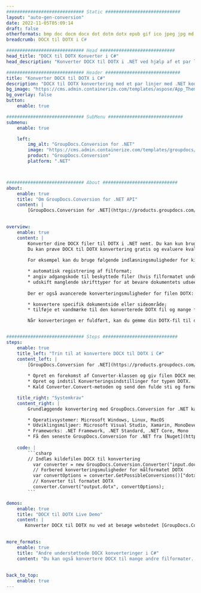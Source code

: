 ```yaml
---
############################# Static ############################
layout: "auto-gen-conversion"
date: 2022-11-05T05:09:14
draft: false
otherformats: bmp doc docm docx dot dotm dotx epub gif ico jpeg jpg md odt ott pdf png psd rtf tex tif tiff txt xps
breadcrumb: DOCX til DOTX i C#

############################# Head ############################
head_title: "DOCX til DOTX Konverter i C#"
head_description: "Konverter DOCX til DOTX i .NET ved hjælp af et par linjer kode. Brug GroupDocs Document Conversion API til at konvertere over 160 filformater."

############################# Header ############################
title: "Konverter DOCX til DOTX i C#"
description: "DOCX til DOTX konvertering med et par linjer med .NET kode"
bg_image: "https://cms.admin.containerize.com/templates/aspose/App_Themes/V3/images/bg/header1.png"
bg_overlay: false
button:
    enable: true

############################# SubMenu ############################
submenu:
    enable: true

    left:
        img_alt: "GroupDocs.Conversion for .NET"
        image: "https://cms.admin.containerize.com/templates/groupdocs/images/product-logos/90x90-noborder/groupdocs-conversion-net.png"
        product: "GroupDocs.Conversion"
        platform: ".NET"



############################# About ############################
about:
    enable: true
    title: "Om GroupDocs.Conversion for .NET API"
    content: |
        [GroupDocs.Conversion for .NET](https://products.groupdocs.com/conversion/net/) kan bruges til at konvertere Microsoft Word, Excel, PowerPoint, PDF, Visio og andre formater. GroupDocs.Conversion er en selvstændig API, der er velegnet til back-end og interne systemer, hvor høj ydeevne er påkrævet. Det afhænger ikke af nogen software som Microsoft eller Open Office.
    

overview:
    enable: true
    content: |
        Konverter dine DOCX filer til DOTX i .NET nemt. Du kan kun bruge et par C# kodelinjer i enhver platform efter eget valg, såsom - Windows, Linux, macOS.
        Du kan prøve DOCX til DOTX konvertering gratis og evaluere kvaliteten af ​​konverteringsresultaterne. Sammen med simple filkonverteringsscenarier kan du prøve mere avancerede muligheder for at indlæse kilden DOCX fil og for at gemme output DOTX resultat. 
        
        For eksempel kan du bruge følgende indlæsningsmuligheder for kilden DOCX:

        * automatisk registrering af filformat;
        * angiv adgangskode til beskyttede filer (hvis filformatet understøtter det);
        * udskift manglende skrifttyper for at bevare dokumentets udseende.
        
        Der er også avancerede konverteringsmuligheder for filen DOTX:

        * konvertere specifik dokumentside eller sideområde;
        * tilføje et vandmærke til den konverterede DOTX fil og mange flere.

        Når konverteringen er fuldført, kan du gemme din DOTX-fil til den lokale filsti eller ethvert tredjepartslager som FTP, Amazon S3, Google Drive, Dropbox osv. Bemærk venligst - for at konvertere DOCX til {{ TO}} er der ikke behov for yderligere software installeret - som MS Office, Open Office, Adobe Acrobat Reader osv.


############################# Steps ############################
steps:
    enable: true
    title_left: "Trin til at konvertere DOCX til DOTX i C#"
    content_left: |
        [GroupDocs.Conversion for .NET](https://products.groupdocs.com/conversion/net/) gør det nemt for udviklere at konvertere en DOCX fil til DOTX med et par linjer kode.
        
        * Opret en forekomst af Converter-klassen og giv filen DOCX med den fulde sti
        * Opret og indstil Konverteringsindstillinger for typen DOTX.
        * Kald Converter.Convert-metoden og send den fulde sti og format (DOTX) som en parameter

    title_right: "Systemkrav"
    content_right: |
        Grundlæggende konvertering med GroupDocs.Conversion for .NET kan udføres med nogle få enkle trin. Vores API'er understøttes på alle større platforme og operativsystemer. Før du udfører koden nedenfor, skal du sørge for, at du har følgende forudsætninger installeret på dit system.

        * Operativsystemer: Microsoft Windows, Linux, MacOS
        * Udviklingsmiljøer: Microsoft Visual Studio, Xamarin, MonoDevelop
        * Frameworks: .NET Framework, .NET Standard, .NET Core, Mono
        * Få den seneste GroupDocs.Conversion for .NET fra [Nuget](https://www.nuget.org/packages/groupdocs.conversion)
         
    code: |
        ```csharp    
        // Indlæs kildefilen DOCX til konvertering
          var converter = new GroupDocs.Conversion.Converter("input.docx");
          // Forbered konverteringsmuligheder for målformatet DOTX
          var convertOptions = converter.GetPossibleConversions()["dotx"].ConvertOptions;
          // Konverter til formatet DOTX
          converter.Convert("output.dotx", convertOptions);
        ```

demos:
    enable: true
    title: "DOCX til DOTX Live Demo"
    content: |
       Konverter DOCX til DOTX nu ved at besøge webstedet [GroupDocs.Conversion App](https://products.groupdocs.app/conversion/family). Online demo har følgende fordele
          

more_formats:
    enable: true
    title: "Andre understøttede DOCX konverteringer i C#"
    content: "Du kan også konvertere DOCX til mange andre filformater. Se venligst listen nedenfor."
       
       
back_to_top:
    enable: true
---
```

